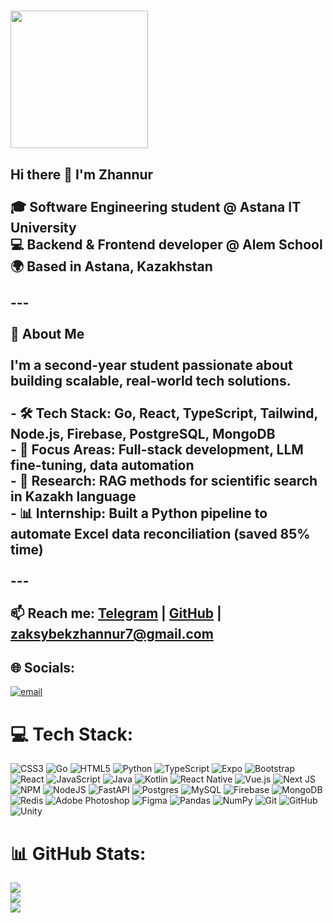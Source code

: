 # <img src="https://media.giphy.com/media/v1.Y2lkPTc5MGI3NjExN3Rla2RqOXgxcTNwaGZ3eDk2dGc0dnc0YXF5ZnNrdDlzcDg5eXE5OCZlcD12MV9zdGlja2Vyc19zZWFyY2gmY3Q9cw/sg32LhHk9RVLi/giphy.gif" width="220"/>
## Hi there 👋 I'm Zhannur<br><br>🎓 Software Engineering student @ Astana IT University  <br>💻 Backend & Frontend developer @ Alem School  <br>🌍 Based in Astana, Kazakhstan<br><br>---<br><br> 🚀 About Me<br><br>I'm a second-year student passionate about building scalable, real-world tech solutions.<br><br>- 🛠 Tech Stack: Go, React, TypeScript, Tailwind, Node.js, Firebase, PostgreSQL, MongoDB  <br>- 🧠 Focus Areas: Full-stack development, LLM fine-tuning, data automation  <br>- 🔬 Research: RAG methods for scientific search in Kazakh language  <br>- 📊 Internship: Built a Python pipeline to automate Excel data reconciliation (saved 85% time)  <br><br>---<br><br>📫 Reach me: [Telegram](https://t.me/Zhannuii) | [GitHub](https://github.com/zhannurr) | zaksybekzhannur7@gmail.com<br>


## 🌐 Socials:
[![email](https://img.shields.io/badge/Email-D14836?logo=gmail&logoColor=white)](mailto:zaksybekzannur7@gmail.com) 

# 💻 Tech Stack:
![CSS3](https://img.shields.io/badge/css3-%231572B6.svg?style=for-the-badge&logo=css3&logoColor=white) ![Go](https://img.shields.io/badge/go-%2300ADD8.svg?style=for-the-badge&logo=go&logoColor=white) ![HTML5](https://img.shields.io/badge/html5-%23E34F26.svg?style=for-the-badge&logo=html5&logoColor=white) ![Python](https://img.shields.io/badge/python-3670A0?style=for-the-badge&logo=python&logoColor=ffdd54) ![TypeScript](https://img.shields.io/badge/typescript-%23007ACC.svg?style=for-the-badge&logo=typescript&logoColor=white) ![Expo](https://img.shields.io/badge/expo-1C1E24?style=for-the-badge&logo=expo&logoColor=#D04A37) ![Bootstrap](https://img.shields.io/badge/bootstrap-%238511FA.svg?style=for-the-badge&logo=bootstrap&logoColor=white) ![React](https://img.shields.io/badge/react-%2320232a.svg?style=for-the-badge&logo=react&logoColor=%2361DAFB) ![JavaScript](https://img.shields.io/badge/javascript-%23323330.svg?style=for-the-badge&logo=javascript&logoColor=%23F7DF1E) ![Java](https://img.shields.io/badge/java-%23ED8B00.svg?style=for-the-badge&logo=openjdk&logoColor=white) ![Kotlin](https://img.shields.io/badge/kotlin-%237F52FF.svg?style=for-the-badge&logo=kotlin&logoColor=white) ![React Native](https://img.shields.io/badge/react_native-%2320232a.svg?style=for-the-badge&logo=react&logoColor=%2361DAFB) ![Vue.js](https://img.shields.io/badge/vue.js-%2335495e.svg?style=for-the-badge&logo=vuedotjs&logoColor=%234FC08D) ![Next JS](https://img.shields.io/badge/Next-black?style=for-the-badge&logo=next.js&logoColor=white) ![NPM](https://img.shields.io/badge/NPM-%23CB3837.svg?style=for-the-badge&logo=npm&logoColor=white) ![NodeJS](https://img.shields.io/badge/node.js-6DA55F?style=for-the-badge&logo=node.js&logoColor=white) ![FastAPI](https://img.shields.io/badge/FastAPI-005571?style=for-the-badge&logo=fastapi) ![Postgres](https://img.shields.io/badge/postgres-%23316192.svg?style=for-the-badge&logo=postgresql&logoColor=white) ![MySQL](https://img.shields.io/badge/mysql-4479A1.svg?style=for-the-badge&logo=mysql&logoColor=white) ![Firebase](https://img.shields.io/badge/firebase-a08021?style=for-the-badge&logo=firebase&logoColor=ffcd34) ![MongoDB](https://img.shields.io/badge/MongoDB-%234ea94b.svg?style=for-the-badge&logo=mongodb&logoColor=white) ![Redis](https://img.shields.io/badge/redis-%23DD0031.svg?style=for-the-badge&logo=redis&logoColor=white) ![Adobe Photoshop](https://img.shields.io/badge/adobe%20photoshop-%2331A8FF.svg?style=for-the-badge&logo=adobe%20photoshop&logoColor=white) ![Figma](https://img.shields.io/badge/figma-%23F24E1E.svg?style=for-the-badge&logo=figma&logoColor=white) ![Pandas](https://img.shields.io/badge/pandas-%23150458.svg?style=for-the-badge&logo=pandas&logoColor=white) ![NumPy](https://img.shields.io/badge/numpy-%23013243.svg?style=for-the-badge&logo=numpy&logoColor=white) ![Git](https://img.shields.io/badge/git-%23F05033.svg?style=for-the-badge&logo=git&logoColor=white) ![GitHub](https://img.shields.io/badge/github-%23121011.svg?style=for-the-badge&logo=github&logoColor=white) ![Unity](https://img.shields.io/badge/unity-%23000000.svg?style=for-the-badge&logo=unity&logoColor=white)
# 📊 GitHub Stats:
![](https://github-readme-stats.vercel.app/api?username=zhannurr&theme=merko&hide_border=false&include_all_commits=false&count_private=false)<br/>
![](https://nirzak-streak-stats.vercel.app/?user=zhannurr&theme=merko&hide_border=false)<br/>
![](https://github-readme-stats.vercel.app/api/top-langs/?username=zhannurr&theme=merko&hide_border=false&include_all_commits=false&count_private=false&layout=compact)
